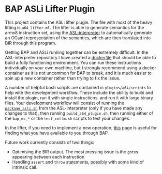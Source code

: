 # BAP ASLi Lifter Plugin

This project contains the ASLi lifter plugin. The file with most of the heavy lifting is `a64_lifter.ml`. The lifter is able to generate semantics for the armv8 instruction set, using the [ASL-interpreter](https://github.com/UQ-PAC/asl-interpreter) to automatically generate an OCaml representation of the semantics, which are then translated into BIR through this program.

Getting BAP and ASLi running together can be extremely difficult. In the ASL-interpreter repository I have created a [dockerfile](https://github.com/UQ-PAC/asl-interpreter/blob/partial_eval/dockerfile) that should be able to build a fully functioning environment. You can run these instructions individually on your own machine, but I strongly recommend using a docker container as it is not uncommon for BAP to break, and it is much easier to spin up a new container rather than trying to fix the issue.

A number of helpful bash scripts are contained in `plugins/a64/scripts` to help with the development workflow. These include the ability to build and install the plugin, run it with single instructions, and run it with large binary files. Your development workflow will consist of running the [`package_asli.sh`](https://github.com/UQ-PAC/asl-interpreter/blob/partial_eval/scripts/package_asli.sh) from the ASL-interpreter (only if you have made any changes to that), then running `build_a64_plugin.sh`, then running either of the `bap_mc_*` or the `test_cntlm.sh` scripts to test your changes.

In the lifter, if you need to implement a new operation, [this](http://binaryanalysisplatform.github.io/bap/api/odoc/bap-core-theory/Bap_core_theory/Theory/module-type-Basic/index.html#val-slt) page is useful for finding what you have available to you through BAP.

Future work currently consists of two things:
*   Optimising the BIR output. The most pressing issue is the `goto`s appearing between each instruction.
*   Handling `assert` and `throw` statements, possibly with some kind of intrinsic call.
